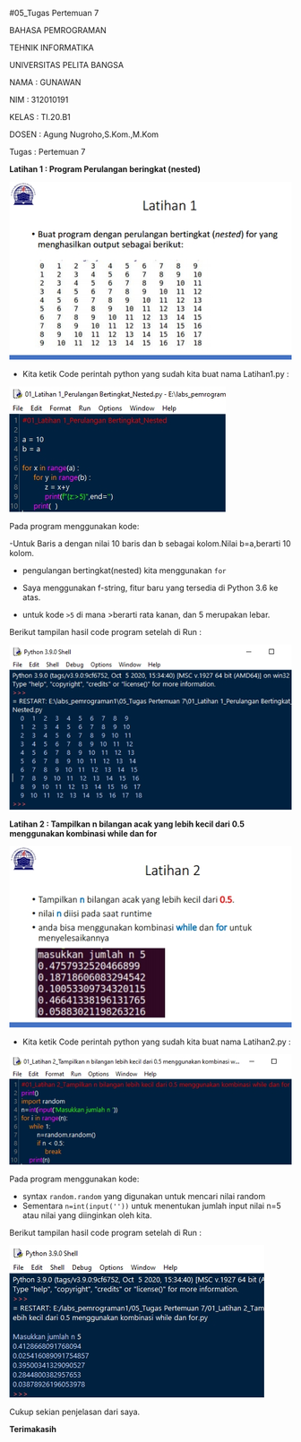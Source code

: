 #05_Tugas Pertemuan 7

BAHASA PEMROGRAMAN

TEHNIK INFORMATIKA

UNIVERSITAS PELITA BANGSA

NAMA : GUNAWAN

NIM     : 312010191

KELAS   : TI.20.B1

DOSEN   : Agung Nugroho,S.Kom.,M.Kom

Tugas : Pertemuan 7

**Latihan 1 : Program Perulangan beringkat (nested)**

![05_Tugas Pertemuan 7](Gambar/01_Latihan1.jpg)

- Kita ketik Code perintah python yang sudah kita buat nama Latihan1.py : 

![05_Tugas Pertemuan 7](Gambar/02_Latihan1_nested.py.jpg)

Pada program menggunakan kode:

-Untuk Baris a dengan nilai 10 baris  dan b sebagai kolom.Nilai b=a,berarti 10 kolom.

- pengulangan bertingkat(nested) kita menggunakan ``for``

- Saya menggunakan f-string, fitur baru yang tersedia di Python 3.6 ke atas.

- untuk kode ``>5`` di mana >berarti rata kanan, dan 5 merupakan lebar.

Berikut tampilan hasil code program setelah di Run :

![05_Tugas Pertemuan 7](Gambar/03_Latihan1_nested.py_Run.jpg)

**Latihan 2 : Tampilkan n bilangan acak yang lebih kecil dari 0.5 menggunakan kombinasi while dan for**

![05_Tugas Pertemuan 7](Gambar/04_Latihan2.jpg)

- Kita ketik Code perintah python yang sudah kita buat nama Latihan2.py : 

![05_Tugas Pertemuan 7](Gambar/05_Latihan2_Inputnkurangdari0.5.jpg)

Pada program menggunakan kode: 

- syntax ``random.random`` yang digunakan untuk mencari nilai random
- Sementara ``n=int(input(''))`` untuk menentukan jumlah input nilai n=5 atau nilai yang diinginkan oleh kita.

Berikut tampilan hasil code program setelah di Run :

![05_Tugas Pertemuan 7](Gambar/05_Latihan2_Inputnkurangdari0.5_Run.jpg)

Cukup sekian penjelasan dari saya.

**Terimakasih**